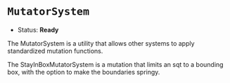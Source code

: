 # `MutatorSystem`

*   Status: **Ready**

The MutatorSystem is a utility that allows other systems to apply standardized
mutation functions.

The StayInBoxMutatorSystem is a mutation that limits an sqt to a bounding box,
with the option to make the boundaries springy.
